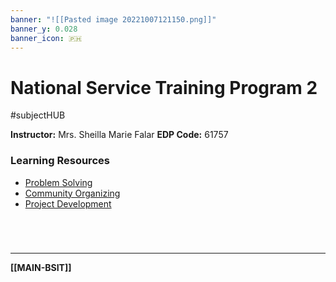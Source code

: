 ```yaml
---
banner: "![[Pasted image 20221007121150.png]]"
banner_y: 0.028
banner_icon: 🇵🇭
---
```

# National Service Training Program 2
#subjectHUB 

**Instructor:** Mrs. Sheilla Marie Falar
**EDP Code:** 61757

### Learning Resources
- [Problem Solving](NSTPproblemsolving.md)
- [Community Organizing](NSTPcommunityorganizing.md)
- [Project Development](NSTPprojectdev.md)

<br>

# 
---
**[[MAIN-BSIT]]**